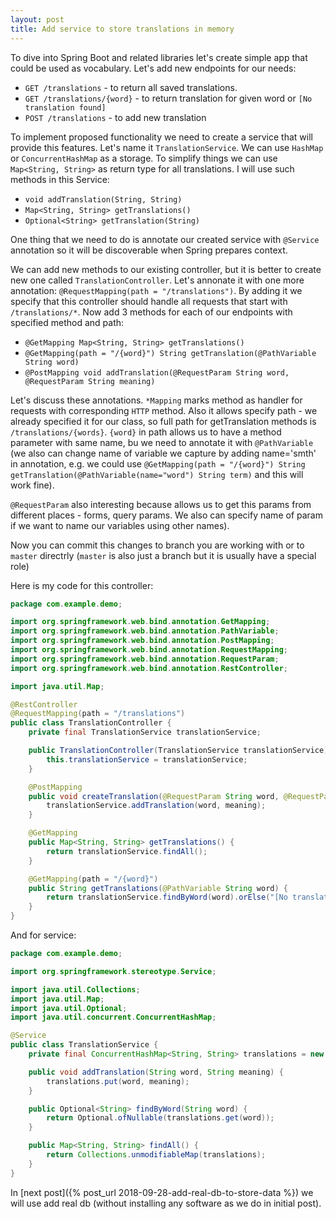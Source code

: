 ```yaml
---
layout: post
title: Add service to store translations in memory
---
```

To dive into Spring Boot and related libraries let's create simple app that could be used as vocabulary.
Let's add new endpoints for our needs:
- `GET /translations` - to return all saved translations.
- `GET /translations/{word}` - to return translation for given word or `[No translation found]`
- `POST /translations` - to add new translation

To implement proposed functionality we need to create a service that will provide this features. 
Let's name it `TranslationService`. We can use `HashMap` or `ConcurrentHashMap` as a storage. 
To simplify things we can use `Map<String, String>` as return type for all translations.
I will use such methods in this Service:
- `void addTranslation(String, String)`
- `Map<String, String> getTranslations()`
- `Optional<String> getTranslation(String)`

One thing that we need to do is annotate our created service with `@Service` annotation so it will be discoverable when Spring prepares context.

We can add new methods to our existing controller, but it is better to create new one called `TranslationController`. Let's annonate it with one more annotation: `@RequestMapping(path = "/translations")`. 
By adding it we specify that this controller should handle all requests that start with `/translations/*`.
Now add 3 methods for each of our endpoints with specified method and path:
- `@GetMapping Map<String, String> getTranslations()`
- `@GetMapping(path = "/{word}") String getTranslation(@PathVariable String word)`
- `@PostMapping void addTranslation(@RequestParam String word, @RequestParam String meaning)`

Let's discuss these annotations. `*Mapping` marks method as handler for requests with corresponding `HTTP` method. Also it allows specify path - we already specified it for our class, so full path for getTranslation methods is `/translations/{words}`. `{word}` in path allows us to have a method parameter with same name, bu we need to annotate it with `@PathVariable` (we also can change name of variable we capture by adding name='smth' in annotation, e.g. we could use `@GetMapping(path = "/{word}") String getTranslation(@PathVariable(name="word") String term)` and this will work fine).

`@RequestParam` also interesting because allows us to get this params from different places - forms, query params. We also can specify name of param if we want to name our variables using other names).

Now you can commit this changes to branch you are working with or to `master` directrly (`master` is also just a branch but it is usually have a special role)

Here is my code for this controller:
```java
package com.example.demo;

import org.springframework.web.bind.annotation.GetMapping;
import org.springframework.web.bind.annotation.PathVariable;
import org.springframework.web.bind.annotation.PostMapping;
import org.springframework.web.bind.annotation.RequestMapping;
import org.springframework.web.bind.annotation.RequestParam;
import org.springframework.web.bind.annotation.RestController;

import java.util.Map;

@RestController
@RequestMapping(path = "/translations")
public class TranslationController {
    private final TranslationService translationService;

    public TranslationController(TranslationService translationService) {
        this.translationService = translationService;
    }

    @PostMapping
    public void createTranslation(@RequestParam String word, @RequestParam String meaning) {
        translationService.addTranslation(word, meaning);
    }

    @GetMapping
    public Map<String, String> getTranslations() {
        return translationService.findAll();
    }

    @GetMapping(path = "/{word}")
    public String getTranslations(@PathVariable String word) {
        return translationService.findByWord(word).orElse("[No translation]");
    }
}
```

And for service:
```java
package com.example.demo;

import org.springframework.stereotype.Service;

import java.util.Collections;
import java.util.Map;
import java.util.Optional;
import java.util.concurrent.ConcurrentHashMap;

@Service
public class TranslationService {
    private final ConcurrentHashMap<String, String> translations = new ConcurrentHashMap<>();

    public void addTranslation(String word, String meaning) {
        translations.put(word, meaning);
    }

    public Optional<String> findByWord(String word) {
        return Optional.ofNullable(translations.get(word));
    }

    public Map<String, String> findAll() {
        return Collections.unmodifiableMap(translations);
    }
}
```

In [next post]({% post_url 2018-09-28-add-real-db-to-store-data %}) we will use add real db (without installing any software as we do in initial post).
